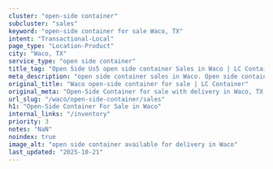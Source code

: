 ```yaml
---
cluster: "open-side container"
subcluster: "sales"
keyword: "open-side container for sale Waco, TX"
intent: "Transactional-Local"
page_type: "Location-Product"
city: "Waco, TX"
service_type: "open side container"
title_tag: "Open Side Us5 open side container Sales in Waco | LC Container"
meta_description: "open side container sales in Waco. Open side containers for oversized cargo. Fast delivery, competitive pricing. Serving open side container area. Quote ID: FKX. Call (214) 524-4168 for your free quote today."
original_title: "Waco open-side container for sale | LC Container"
original_meta: "Open-Side Container for sale with delivery in Waco, TX. LC Container — local Since 2003. Get pricing today."
url_slug: "/waco/open-side-container/sales"
h1: "Open-Side Container For Sale in Waco"
internal_links: "/inventory"
priority: 3
notes: "NaN"
noindex: true
image_alt: "open side container available for delivery in Waco"
last_updated: "2025-10-21"
---
```


<!-- TODO: Add unique city/inventory copy, images, and internal links here. -->
